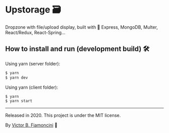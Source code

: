 # Upstorage 🗃

Dropzone with file/upload display, built with 💚 Express, MongoDB, Multer, React/Redux, React-Spring...

## How to install and run (development build) 🛠
Using yarn (server folder):

```bash
$ yarn 
$ yarn dev
```

Using yarn (client folder):

```bash
$ yarn 
$ yarn start
```

----------
Released in 2020. This project is under the MIT license.

By [Victor B. Fiamoncini](https://github.com/Victor-Fiamoncini) 🚀
